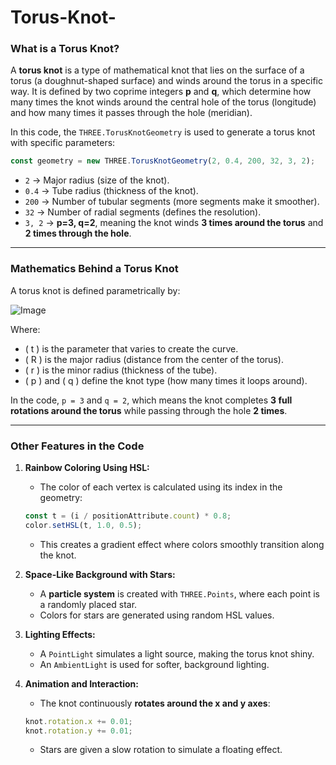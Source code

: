 # Torus-Knot-

### **What is a Torus Knot?**
A **torus knot** is a type of mathematical knot that lies on the surface of a torus (a doughnut-shaped surface) and winds around the torus in a specific way. It is defined by two coprime integers **p** and **q**, which determine how many times the knot winds around the central hole of the torus (longitude) and how many times it passes through the hole (meridian).

In this code, the `THREE.TorusKnotGeometry` is used to generate a torus knot with specific parameters:
```js
const geometry = new THREE.TorusKnotGeometry(2, 0.4, 200, 32, 3, 2);
```
- `2` → Major radius (size of the knot).
- `0.4` → Tube radius (thickness of the knot).
- `200` → Number of tubular segments (more segments make it smoother).
- `32` → Number of radial segments (defines the resolution).
- `3, 2` → **p=3, q=2**, meaning the knot winds **3 times around the torus** and **2 times through the hole**.

---

### **Mathematics Behind a Torus Knot**
A torus knot is defined parametrically by:


![Image](https://github.com/user-attachments/assets/2bd4c01d-79cf-470d-abc1-6470f2097860)


Where:
- \( t \) is the parameter that varies to create the curve.
- \( R \) is the major radius (distance from the center of the torus).
- \( r \) is the minor radius (thickness of the tube).
- \( p \) and \( q \) define the knot type (how many times it loops around).

In the code, `p = 3` and `q = 2`, which means the knot completes **3 full rotations around the torus** while passing through the hole **2 times**.

---

### **Other Features in the Code**
1. **Rainbow Coloring Using HSL:**
   - The color of each vertex is calculated using its index in the geometry:
   ```js
   const t = (i / positionAttribute.count) * 0.8;
   color.setHSL(t, 1.0, 0.5);
   ```
   - This creates a gradient effect where colors smoothly transition along the knot.

2. **Space-Like Background with Stars:**
   - A **particle system** is created with `THREE.Points`, where each point is a randomly placed star.
   - Colors for stars are generated using random HSL values.

3. **Lighting Effects:**
   - A `PointLight` simulates a light source, making the torus knot shiny.
   - An `AmbientLight` is used for softer, background lighting.

4. **Animation and Interaction:**
   - The knot continuously **rotates around the x and y axes**:
   ```js
   knot.rotation.x += 0.01;
   knot.rotation.y += 0.01;
   ```
   - Stars are given a slow rotation to simulate a floating effect.
